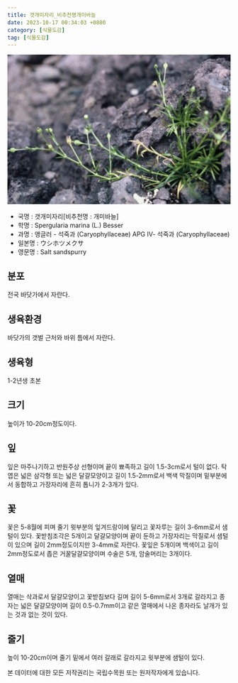 ```yaml
---
title: 갯개미자리_비추천명개미바늘
date: 2023-10-17 00:34:03 +0800
category: [식물도감]
tag: [식물도감]
---
```




![갯개미자리[비추천명 : 개미바늘]](/assets/img/fileUpload/plants/basic/Caryophyllaceae/Spergularia/10245/1_th2.jpg)
- 국명 : 갯개미자리[비추천명 : 개미바늘]
- 학명 : Spergularia marina (L.) Besser
- 과명 : 앵글러 - 석죽과 (Caryophyllaceae) APG Ⅳ- 석죽과 (Caryophyllaceae)
- 일본명 : ウシホツメクサ
- 영문명 : Salt sandspurry


## 분포
전국 바닷가에서 자란다.
## 생육환경
바닷가의 갯벌 근처와 바위 틈에서 자란다.
## 생육형
1-2년생 초본
## 크기
높이가 10-20cm정도이다.
## 잎
잎은 마주나기하고 반원주상 선형이며 끝이 뾰족하고 길이 1.5-3cm로서 털이 없다. 탁엽은 넓은 삼각형 또는 넓은 달걀모양이고 길이 1.5-2mm로서 백색 막질이며 밑부분에서 동합하고 가장자리에 흔히 톱니가 2-3개가 있다.
## 꽃
꽃은 5-8월에 피며 줄기 윗부분의 잎겨드랑이에 달리고 꽃자루는 길이 3-6mm로서 샘털이 있다. 꽃받침조각은 5개이고 달걀모양이며 끝이 둔하고 가장자리는 막질로서 샘털이 있으며 길이 2mm정도이지만 3-4mm로 자란다. 꽃잎은 5개이며 백색이고 길이 2mm정도로서 좁은 거꿀달걀모양이며 수술은 5개, 암술머리는 3개이다.
## 열매
열매는 삭과로서 달걀모양이고 꽃받침보다 길며 길이 5-6mm로서 3개로 갈라지고 종자는 넓은 달걀모양이며 길이 0.5-0.7mm이고 같은 열매에서 나온 종자라도 날개가 있는 것과 없는 것이 있다.
## 줄기
높이 10-20cm이며 줄기 밑에서 여러 갈래로 갈라지고 윗부분에 샘털이 있다.






본 데이터에 대한 모든 저작권리는 국립수목원 또는 원저작자에게 있습니다.
